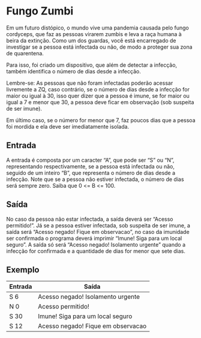 # Fungo Zumbi

Em um futuro distópico, o mundo vive uma pandemia causada pelo fungo cordyceps, que faz as pessoas virarem zumbis e leva a raça humana à beira da extinção. Como um dos guardas, você está encarregado de investigar se a pessoa está infectada ou não, de modo a proteger sua zona de quarentena.

Para isso, foi criado um dispositivo, que além de detectar a infecção, também identifica o número de dias desde a infecção.

Lembre-se: As pessoas que não foram infectadas poderão acessar livremente a ZQ, caso contrário, se o número de dias desde a infecção for maior ou igual à 30, isso quer dizer que a pessoa é imune, se for maior ou igual a 7 e menor que 30, a pessoa deve ficar em observação (sob suspeita de ser imune).

Em último caso, se o número for menor que 7, faz poucos dias que a pessoa foi mordida e ela deve ser imediatamente isolada.

## Entrada

A entrada é composta por um caracter “A”, que pode ser “S” ou “N”, representando respectivamente, se a pessoa está infectada ou não, seguido de um inteiro “B”, que representa o número de dias desde a infecção. Note que se a pessoa não estiver infectada, o número de dias será sempre zero. Saiba que 0 <= B <= 100.

## Saída

No caso da pessoa não estar infectada, a saída deverá ser “Acesso permitido!”. Já se a pessoa estiver infectada, sob suspeita de ser imune, a saída será “Acesso negado! Fique em observacao”, no caso da imunidade ser confirmada o programa deverá imprimir “Imune! Siga para um local seguro”. A saída só será “Acesso negado! Isolamento urgente” quando a infecção for confirmada e a quantidade de dias for menor que sete dias.

## Exemplo

| Entrada | Saída                              |
| ------- | ---------------------------------- |
| S 6     | Acesso negado! Isolamento urgente  |
| N 0     | Acesso permitido!                  |
| S 30    | Imune! Siga para um local seguro   |
| S 12    | Acesso negado! Fique em observacao |
